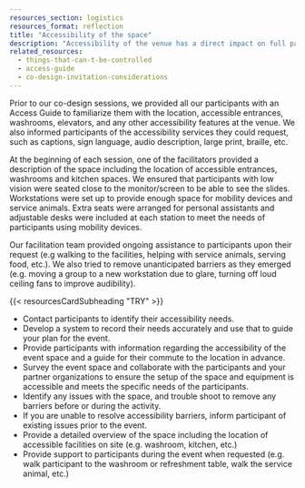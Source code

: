 ```yaml
---
resources_section: logistics
resources_format: reflection
title: "Accessibility of the space"
description: "Accessibility of the venue has a direct impact on full participation of those attending."
related_resources:
  - things-that-can-t-be-controlled
  - access-guide
  - co-design-invitation-considerations
---
```


Prior to our co-design sessions, we provided all our participants with an Access Guide to familiarize them with the location, accessible entrances, washrooms, elevators, and any other accessibility features at the venue. We also informed participants of the accessibility services they could request, such as captions, sign language, audio description, large print, braille, etc. 


At the beginning of each session, one of the facilitators provided a description of the space including the location of accessible entrances, washrooms and kitchen spaces. We ensured that participants with low vision were seated close to the monitor/screen to be able to see the slides. Workstations were set up to provide enough space for mobility devices and service animals. Extra seats were arranged for personal assistants and adjustable desks were included at each station to meet the needs of participants using mobility devices. 


Our facilitation team provided ongoing assistance to participants upon their request (e.g walking to the facilities, helping with service animals, serving food, etc.). We also tried to remove unanticipated barriers as they emerged (e.g. moving a group to a new workstation due to glare, turning off loud ceiling fans to improve audibility).

{{< resourcesCardSubheading "TRY" >}}

- Contact participants to identify their accessibility needs. 
- Develop a system to record their needs accurately and use that to guide your plan for the event. 
- Provide participants with information regarding the accessibility of the event space and a guide for their commute to the location in advance. 
- Survey the event space and collaborate with the participants and your partner organizations to ensure the setup of the space and equipment is accessible and meets the specific needs of the participants. 
- Identify any issues with the space, and trouble shoot to remove any barriers before or during the activity.
- If you are unable to resolve accessibility barriers, inform participant of existing issues prior to the event.
- Provide a detailed overview of the space including the location of accessible facilities on site (e.g. washroom, kitchen, etc.)
- Provide support to participants during the event when requested (e.g. walk participant to the washroom or refreshment table, walk the service animal, etc.)
